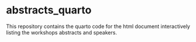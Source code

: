 # abstracts_quarto
This repository contains the quarto code for the html document interactively listing the workshops abstracts and speakers. 
